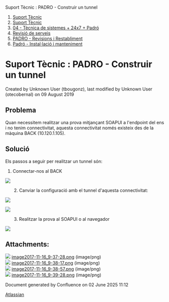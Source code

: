 Suport Tècnic : PADRO - Construir un tunnel  

1.  [Suport Tècnic](index.md)
2.  [Suport Tècnic](13893782.md)
3.  [04 - Tècnica de sistemes + 24x7 + Padró](26313202.md)
4.  [Revisió de serveis](36340340.md)
5.  [PADRO - Revisions i Restabliment](PADRO---Revisions-i-Restabliment_118554712.md)
6.  [Padró - Instal·lació i manteniment](26313622.md)

Suport Tècnic : PADRO - Construir un tunnel
===========================================

Created by Unknown User (tbougonz), last modified by Unknown User (otecobernal) on 09 August 2019

Problema
--------

Quan necessitem realitzar una prova mitjançant SOAPUI a l'endpoint del ens i no tenim connectivitat, aquesta connectivitat només existeix des de la màquina BACK (10.120.1.105).

Solució
-------

Els passos a seguir per realitzar un tunnel són:

1.  Connectar-nos al BACK

![](attachments/26313571/26316667.png)

       2. Canviar la configuració amb el tunnel d'aquesta connectivitat:

![](attachments/26313571/26316668.png)

![](attachments/26313571/26316669.png)

       3. Realitzar la prova al SOAPUI o al navegador

![](attachments/26313571/26316670.png)

  

  

Attachments:
------------

![](images/icons/bullet_blue.gif) [image2017-11-16\_9-37-28.png](attachments/26313571/26316667.png) (image/png)  
![](images/icons/bullet_blue.gif) [image2017-11-16\_9-38-17.png](attachments/26313571/26316668.png) (image/png)  
![](images/icons/bullet_blue.gif) [image2017-11-16\_9-38-57.png](attachments/26313571/26316669.png) (image/png)  
![](images/icons/bullet_blue.gif) [image2017-11-16\_9-39-28.png](attachments/26313571/26316670.png) (image/png)  

Document generated by Confluence on 02 June 2025 11:12

[Atlassian](http://www.atlassian.com/)